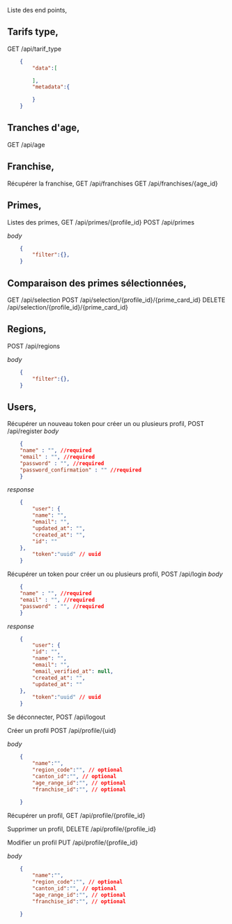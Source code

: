 Liste des end points,

## Tarifs type,
GET /api/tarif_type

```json 
    {
        "data":[

        ],
        "metadata":{

        }
    }
```

## Tranches d'age,
GET /api/age

## Franchise,
Récupérer la franchise,
GET /api/franchises
GET /api/franchises/{age_id}



## Primes,
Listes des primes,
GET /api/primes/{profile_id}
POST /api/primes

*body* 
```json 
    {
        "filter":{},
    }
```


## Comparaison des primes sélectionnées,
GET /api/selection
POST /api/selection/{profile_id}/{prime_card_id}
DELETE /api/selection/{profile_id}/{prime_card_id}

## Regions,
POST /api/regions

*body* 
```json 
    {
        "filter":{},
    }
```

## Users,

Récupérer un nouveau token pour créer un ou plusieurs profil,
POST /api/register
*body*
```json
    {
    "name" : "", //required
    "email" : "", //required
    "password" : "", //required
    "password_confirmation" : "" //required
    }
```


*response* 
```json 
    {
        "user": {
        "name": "",
        "email": "",
        "updated_at": "",
        "created_at": "",
        "id": ""
    },
        "token":"uuid" // uuid
    }
```
Récupérer un token pour créer un ou plusieurs profil,
POST /api/login
*body*
```json
    {
    "name" : "", //required
    "email" : "", //required
    "password" : "", //required    
    }
```

*response* 
```json 
    {
        "user": {
        "id": "",
        "name": "",
        "email": "",
        "email_verified_at": null,
        "created_at": "",
        "updated_at": ""
    },
        "token":"uuid" // uuid
    }
```
Se déconnecter,
POST /api/logout

Créer un profil
POST /api/profile/{uid}

*body* 
```json 
    {
        "name":"",
        "region_code":"", // optional
        "canton_id":"", // optional 
        "age_range_id":"", // optional
        "franchise_id":"", // optional
        
    }
```


Récupérer un profil,
GET  /api/profile/{profile_id}

Supprimer un profil,
DELETE /api/profile/{profile_id}

Modifier un profil
PUT /api/profile/{profile_id}

*body* 
```json 
    {
        "name":"",
        "region_code":"", // optional
        "canton_id":"", // optional 
        "age_range_id":"", // optional
        "franchise_id":"", // optional
        
    }
```
